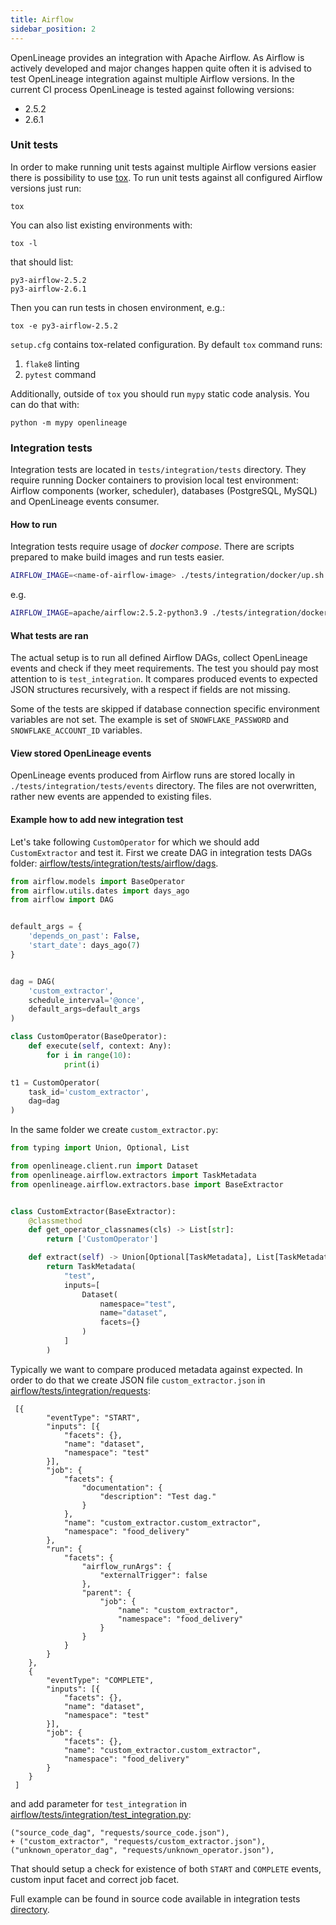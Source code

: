 ```yaml
---
title: Airflow
sidebar_position: 2
---
```


OpenLineage provides an integration with Apache Airflow. As Airflow is actively developed and major changes happen quite often it is advised to test OpenLineage integration against multiple Airflow versions. In the current CI process OpenLineage is tested against following versions:
* 2.5.2
* 2.6.1

### Unit tests
In order to make running unit tests against multiple Airflow versions easier there is possibility to use [tox](https://tox.wiki/).
To run unit tests against all configured Airflow versions just run:
```
tox
```
You can also list existing environments with:
```
tox -l
```
that should list:
```
py3-airflow-2.5.2
py3-airflow-2.6.1
```
Then you can run tests in chosen environment, e.g.:
```
tox -e py3-airflow-2.5.2
```
`setup.cfg` contains tox-related configuration. By default `tox` command runs:
1. `flake8` linting
2. `pytest` command

Additionally, outside of `tox` you should run `mypy` static code analysis. You can do that with:
```
python -m mypy openlineage
```

### Integration tests
Integration tests are located in `tests/integration/tests` directory. They require running Docker containers to provision local test environment: Airflow components (worker, scheduler), databases (PostgreSQL, MySQL) and OpenLineage events consumer.

#### How to run
Integration tests require usage of _docker compose_. There are scripts prepared to make build images and run tests easier.

```bash
AIRFLOW_IMAGE=<name-of-airflow-image> ./tests/integration/docker/up.sh
```
e.g.
```bash
AIRFLOW_IMAGE=apache/airflow:2.5.2-python3.9 ./tests/integration/docker/up.sh
```
#### What tests are ran
The actual setup is to run all defined Airflow DAGs, collect OpenLineage events and check if they meet requirements.
The test you should pay most attention to is `test_integration`. It compares produced events to expected JSON structures recursively, with a respect if fields are not missing.

Some of the tests are skipped if database connection specific environment variables are not set. The example is set of `SNOWFLAKE_PASSWORD` and `SNOWFLAKE_ACCOUNT_ID` variables.

#### View stored OpenLineage events
OpenLineage events produced from Airflow runs are stored locally in `./tests/integration/tests/events` directory. The files are not overwritten, rather new events are appended to existing files.

#### Example how to add new integration test
Let's take following `CustomOperator` for which we should add `CustomExtractor` and test it. First we create DAG in integration tests DAGs folder: [airflow/tests/integration/tests/airflow/dags](https://github.com/OpenLineage/OpenLineage/tree/main/integration/airflow/tests/integration/tests/airflow/dags).

```python
from airflow.models import BaseOperator
from airflow.utils.dates import days_ago
from airflow import DAG


default_args = {
    'depends_on_past': False,
    'start_date': days_ago(7)
}


dag = DAG(
    'custom_extractor',
    schedule_interval='@once',
    default_args=default_args
)

class CustomOperator(BaseOperator):
    def execute(self, context: Any):
        for i in range(10):
            print(i)

t1 = CustomOperator(
    task_id='custom_extractor',
    dag=dag
)
```
In the same folder we create `custom_extractor.py`:
```python
from typing import Union, Optional, List

from openlineage.client.run import Dataset
from openlineage.airflow.extractors import TaskMetadata
from openlineage.airflow.extractors.base import BaseExtractor


class CustomExtractor(BaseExtractor):
    @classmethod
    def get_operator_classnames(cls) -> List[str]:
        return ['CustomOperator']

    def extract(self) -> Union[Optional[TaskMetadata], List[TaskMetadata]]:
        return TaskMetadata(
            "test",
            inputs=[
                Dataset(
                    namespace="test",
                    name="dataset",
                    facets={}
                )
            ]
        )
```
Typically we want to compare produced metadata against expected. In order to do that we create JSON file `custom_extractor.json` in [airflow/tests/integration/requests](https://github.com/OpenLineage/OpenLineage/tree/main/integration/airflow/tests/integration/requests):
```
 [{
 		"eventType": "START",
 		"inputs": [{
 			"facets": {},
 			"name": "dataset",
 			"namespace": "test"
 		}],
 		"job": {
 			"facets": {
 				"documentation": {
 					"description": "Test dag."
 				}
 			},
 			"name": "custom_extractor.custom_extractor",
 			"namespace": "food_delivery"
 		},
 		"run": {
 			"facets": {
 				"airflow_runArgs": {
 					"externalTrigger": false
 				},
 				"parent": {
 					"job": {
 						"name": "custom_extractor",
 						"namespace": "food_delivery"
 					}
 				}
 			}
 		}
 	},
 	{
 		"eventType": "COMPLETE",
 		"inputs": [{
 			"facets": {},
 			"name": "dataset",
 			"namespace": "test"
 		}],
 		"job": {
 			"facets": {},
 			"name": "custom_extractor.custom_extractor",
 			"namespace": "food_delivery"
 		}
 	}
 ]
 ```
 and add parameter for `test_integration` in [airflow/tests/integration/test_integration.py](https://github.com/OpenLineage/OpenLineage/blob/main/integration/airflow/tests/integration/test_integration.py):
```
("source_code_dag", "requests/source_code.json"),
+ ("custom_extractor", "requests/custom_extractor.json"),
("unknown_operator_dag", "requests/unknown_operator.json"),
```

That should setup a check for existence of both `START` and `COMPLETE` events, custom input facet and correct job facet.

Full example can be found in source code available in integration tests [directory](https://github.com/OpenLineage/OpenLineage/blob/main/integration/airflow/tests/integration/).
